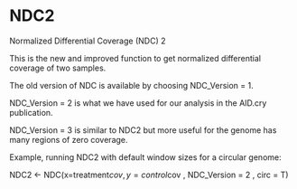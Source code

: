 # NDC2
Normalized Differential Coverage (NDC) 2

This is the new and improved function to get normalized differential coverage of two samples. 

The old version of NDC is available by choosing NDC_Version = 1.

NDC_Version = 2 is what we have used for our analysis in the AID.cry publication.

NDC_Version = 3 is similar to NDC2 but more useful for the genome has many regions of zero coverage.

Example, running NDC2 with default window sizes for a circular genome:

NDC2 <- NDC(x=treatment$cov , y= control$cov ,  NDC_Version = 2 , circ = T)


